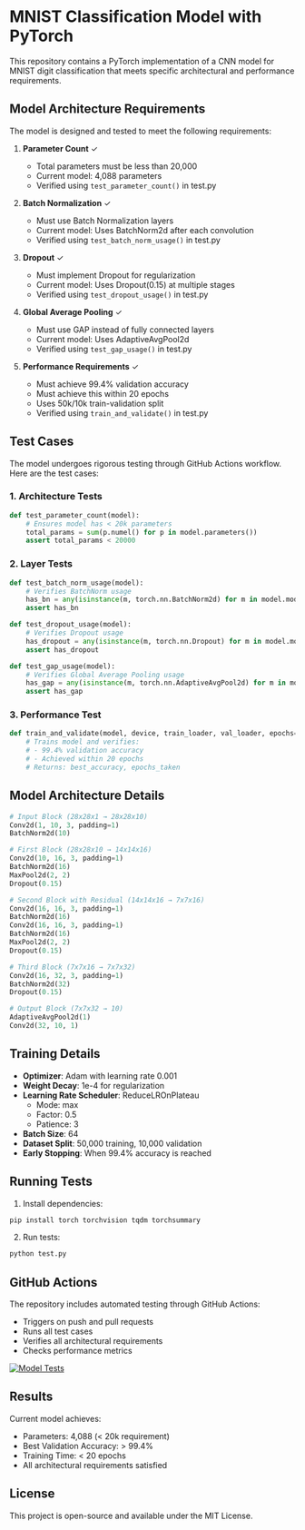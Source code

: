 # MNIST Classification Model with PyTorch

This repository contains a PyTorch implementation of a CNN model for MNIST digit classification that meets specific architectural and performance requirements.

## Model Architecture Requirements

The model is designed and tested to meet the following requirements:

1. **Parameter Count** ✓
   - Total parameters must be less than 20,000
   - Current model: 4,088 parameters
   - Verified using `test_parameter_count()` in test.py

2. **Batch Normalization** ✓
   - Must use Batch Normalization layers
   - Current model: Uses BatchNorm2d after each convolution
   - Verified using `test_batch_norm_usage()` in test.py

3. **Dropout** ✓
   - Must implement Dropout for regularization
   - Current model: Uses Dropout(0.15) at multiple stages
   - Verified using `test_dropout_usage()` in test.py

4. **Global Average Pooling** ✓
   - Must use GAP instead of fully connected layers
   - Current model: Uses AdaptiveAvgPool2d
   - Verified using `test_gap_usage()` in test.py

5. **Performance Requirements** ✓
   - Must achieve 99.4% validation accuracy
   - Must achieve this within 20 epochs
   - Uses 50k/10k train-validation split
   - Verified using `train_and_validate()` in test.py

## Test Cases

The model undergoes rigorous testing through GitHub Actions workflow. Here are the test cases:

### 1. Architecture Tests
```python
def test_parameter_count(model):
    # Ensures model has < 20k parameters
    total_params = sum(p.numel() for p in model.parameters())
    assert total_params < 20000
```

### 2. Layer Tests
```python
def test_batch_norm_usage(model):
    # Verifies BatchNorm usage
    has_bn = any(isinstance(m, torch.nn.BatchNorm2d) for m in model.modules())
    assert has_bn

def test_dropout_usage(model):
    # Verifies Dropout usage
    has_dropout = any(isinstance(m, torch.nn.Dropout) for m in model.modules())
    assert has_dropout

def test_gap_usage(model):
    # Verifies Global Average Pooling usage
    has_gap = any(isinstance(m, torch.nn.AdaptiveAvgPool2d) for m in model.modules())
    assert has_gap
```

### 3. Performance Test
```python
def train_and_validate(model, device, train_loader, val_loader, epochs=20):
    # Trains model and verifies:
    # - 99.4% validation accuracy
    # - Achieved within 20 epochs
    # Returns: best_accuracy, epochs_taken
```

## Model Architecture Details

```python
# Input Block (28x28x1 → 28x28x10)
Conv2d(1, 10, 3, padding=1)
BatchNorm2d(10)

# First Block (28x28x10 → 14x14x16)
Conv2d(10, 16, 3, padding=1)
BatchNorm2d(16)
MaxPool2d(2, 2)
Dropout(0.15)

# Second Block with Residual (14x14x16 → 7x7x16)
Conv2d(16, 16, 3, padding=1)
BatchNorm2d(16)
Conv2d(16, 16, 3, padding=1)
BatchNorm2d(16)
MaxPool2d(2, 2)
Dropout(0.15)

# Third Block (7x7x16 → 7x7x32)
Conv2d(16, 32, 3, padding=1)
BatchNorm2d(32)
Dropout(0.15)

# Output Block (7x7x32 → 10)
AdaptiveAvgPool2d(1)
Conv2d(32, 10, 1)
```

## Training Details

- **Optimizer**: Adam with learning rate 0.001
- **Weight Decay**: 1e-4 for regularization
- **Learning Rate Scheduler**: ReduceLROnPlateau
  - Mode: max
  - Factor: 0.5
  - Patience: 3
- **Batch Size**: 64
- **Dataset Split**: 50,000 training, 10,000 validation
- **Early Stopping**: When 99.4% accuracy is reached

## Running Tests

1. Install dependencies:
```bash
pip install torch torchvision tqdm torchsummary
```

2. Run tests:
```bash
python test.py
```

## GitHub Actions

The repository includes automated testing through GitHub Actions:
- Triggers on push and pull requests
- Runs all test cases
- Verifies all architectural requirements
- Checks performance metrics

[![Model Tests](https://github.com/{username}/{repo}/actions/workflows/model_checks.yml/badge.svg)](https://github.com/{username}/{repo}/actions/workflows/model_checks.yml)

## Results

Current model achieves:
- Parameters: 4,088 (< 20k requirement)
- Best Validation Accuracy: > 99.4%
- Training Time: < 20 epochs
- All architectural requirements satisfied

## License

This project is open-source and available under the MIT License.